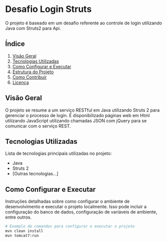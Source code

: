 # Desafio Login Struts

O projeto é baseado em um desafio referente ao controle de login utilizando Java com Struts2 para Api.

## Índice

1. [Visão Geral](#visão-geral)
2. [Tecnologias Utilizadas](#tecnologias-utilizadas)
3. [Como Configurar e Executar](#como-configurar-e-executar)
4. [Estrutura do Projeto](#estrutura-do-projeto)
5. [Como Contribuir](#como-contribuir)
6. [Licença](#licença)

## Visão Geral

O projeto se resume a um serviço RESTful em Java utilizando Struts 2 para gerenciar o processo de login.
É disponibilizado páginas web em Html utilizando JavaScript utilizando chamadas JSON com jQuery para se comunicar com o serviço REST.

## Tecnologias Utilizadas

Lista de tecnologias principais utilizadas no projeto:

- Java
- Struts 2
- [Outras tecnologias...]

## Como Configurar e Executar

Instruções detalhadas sobre como configurar o ambiente de desenvolvimento e executar o projeto localmente. Isso pode incluir a configuração do banco de dados, configuração de variáveis de ambiente, entre outros.

```bash
# Exemplo de comandos para configurar e executar o projeto
mvn clean install
mvn tomcat7:run
